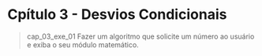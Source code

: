 <h1>Cpítulo 3 - Desvios Condicionais</h1>

>cap_03_exe_01
Fazer um algoritmo que solicite um número ao usuário e exiba o seu módulo matemático.

